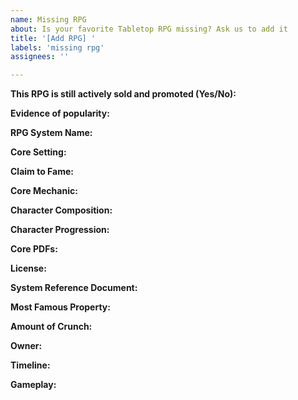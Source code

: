 ```yaml
---
name: Missing RPG
about: Is your favorite Tabletop RPG missing? Ask us to add it
title: '[Add RPG] '
labels: 'missing rpg'
assignees: ''

---
```


<!--

READ THIS FIRST:

RPGs will only be included if they are:

- Not defunct: still actively sold and promoted
- Popular: some online community for the game has at least 1,000 members (exceptions on a case-by-case basis, BDFL style)

PLEASE NOTE: ALL RPGs vary depending on the way you run them. For this project, we need hard-and-fast answers. "It depends on the GM" isn't helpful. Do your best to characterize the way the game is designed.

-->

**This RPG is still actively sold and promoted (Yes/No):**

<!--
Add a link to:

- The largest subreddit for the game or any of its settings
- The largest Discord server
- Any other place where the game is discussed online

The game must have an online community of 1,000 or more to be listed.
-->
**Evidence of popularity:**

<!-- The name of the system is preferred, e.g. "Powered by the Apocalypse" instead of "Apocalypse World" -->
**RPG System Name:**

<!--
When and where do this system's most popular adventures take place?
If there is no dominant setting for this system, put "Setting-agnostic".   
-->
**Core Setting:**

<!-- "Claim to Fame" is 1 or 2 characteristics the RPG is known for. What makes it unique? -->
**Claim to Fame:**

<!-- "Core Mechanic" is the means of task resolution, like ability checks. -->
**Core Mechanic:**

<!-- "Character Composition" is the main components of a character, like Class, Skillset, or Tags. -->
**Character Composition:**

<!-- "Character Progression" is how your character grows during the game, e.g. XP for combat. -->
**Character Progression:**

<!--
Which book(s) would a Game Master need to run the latest version of the game effectively?
Purely supplemental books (like splat books, adventures, and bestiaries) don't need to be included.
Link to the PDF versions of those books here.
-->
**Core PDFs:**

<!-- What license is the game published under? Is there a Creative Commons or Open License? Link it here. -->
**License:**

<!-- If the core rules are *legally* available on the Internet, link them here. -->
**System Reference Document:**

<!-- List the most famous RPGs, video games, TV shows, movies, or settings based on this system. -->
**Most Famous Property:**

<!-- AT MOST, how crunchy is the system? That is, how detailed and complex are the rules if you play with all of them? -->
**Amount of Crunch:**

<!-- Who owns the game? If the owner is a company that has a parent company, list them as well. -->
**Owner:**

<!-- When was the game first published? When was its most popular setting published? When did the latest version come out? -->
**Timeline:**

<!-- What does the game feel like to play? See https://github.com/isaaclyman/ttrpg-guide/issues/3 for examples. -->
**Gameplay:**